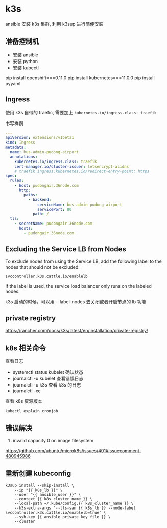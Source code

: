 # k3s

ansible 安装 k3s 集群, 利用 k3sup 进行简便安装

## 准备控制机

- 安装 ansible
- 安装 python
- 安装 kubectl

pip install openshift===0.11.0
pip install kubernetes===11.0.0
pip install pyyaml

## Ingress

使用 k3s 自带的 traefic, 需要加上 `kubernetes.io/ingress.class: traefik`

书写样例

```yaml
---
apiVersion: extensions/v1beta1
kind: Ingress
metadata:
  name: bus-admin-pudong-airport
  annotations:
    kubernetes.io/ingress.class: traefik
    cert-manager.io/cluster-issuer: letsencrypt-alidns
    # traefik.ingress.kubernetes.io/redirect-entry-point: https
spec:
  rules:
    - host: pudongair.36node.com
      http:
        paths:
          - backend:
              serviceName: bus-admin-pudong-airport
              servicePort: 80
            path: /
  tls:
    - secretName: pudongair.36node.com
      hosts:
        - pudongair.36node.com
```

## Excluding the Service LB from Nodes

To exclude nodes from using the Service LB, add the following label to the nodes that should not be excluded:

```
svccontroller.k3s.cattle.io/enablelb
```

If the label is used, the service load balancer only runs on the labeled nodes.

k3s 启动的时候，可以用 --label-nodes 去关闭或者开启节点的 lb 功能

## private registry

https://rancher.com/docs/k3s/latest/en/installation/private-registry/

## k8s 相关命令

查看日志

- systemctl status kubelet 确认状态
- journalctl -u kubelet 查看错误日志
- journalctl -u k3s 查看 k3s 的日志
- journalctl -xe

查看 k8s 资源版本

```
kubectl explain cronjob
```

## 错误解决

1. invalid capacity 0 on image filesystem

https://github.com/ubuntu/microk8s/issues/401#issuecomment-480945986

## 重新创建 kubeconfig

```
k3sup install --skip-install \
    --ip "{{ k8s_lb }}" \
    --user "{{ ansible_user }}" \
    --context {{ k8s_cluster_name }} \
    --local-path ~/.kube/config.{{ k8s_cluster_name }} \
    --k3s-extra-args '--tls-san {{ k8s_lb }} --node-label svccontroller.k3s.cattle.io/enablelb=true' \
    --ssh-key {{ ansible_private_key_file }} \
    --cluster
```
